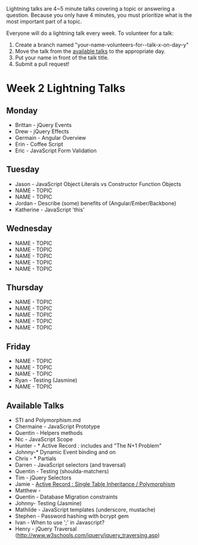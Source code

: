 Lightning talks are 4~5 minute talks covering a topic or answering a question.
Because you only have 4 minutes, you must prioritize what is the most important
part of a topic.

Everyone will do a lightning talk every week. To volunteer for a talk:

1. Create a branch named "your-name-volunteers-for--talk-x-on-day-y"
2. Move the talk from the [available talks](#availabl-talks) to the appropriate
   day.
3. Put your name in front of the talk title.
4. Submit a pull request!


# Week 2 Lightning Talks

## Monday

* Brittan - jQuery Events
* Drew - jQuery Effects
* Germain - Angular Overview
* Erin - Coffee Script
* Eric - JavaScript Form Validation

## Tuesday

* Jason - JavaScript Object Literals vs Constructor Function Objects
* NAME - TOPIC
* NAME - TOPIC
* Jordan - Describe (some) benefits of (Angular/Ember/Backbone)
* Katherine - JavaScript 'this'

## Wednesday

* NAME - TOPIC
* NAME - TOPIC
* NAME - TOPIC
* NAME - TOPIC
* NAME - TOPIC

## Thursday

* NAME - TOPIC
* NAME - TOPIC
* NAME - TOPIC
* NAME - TOPIC
* NAME - TOPIC

## Friday

* NAME - TOPIC
* NAME - TOPIC
* NAME - TOPIC
* Ryan - Testing (Jasmine)
* NAME - TOPIC


## Available Talks
* STI and Polymorphism.md
* Chermaine -  JavaScript Prototype
* Quentin - Helpers methods
* Nic - JavaScript Scope
* Hunter - * Active Record : includes and "The N+1 Problem"
* Johnny-* Dynamic Event binding and on
* Chris - * Partials
* Darren - JavaScript selectors (and traversal)
* Quentin - Testing (shoulda-matchers)
* Tim - jQuery Selectors
* Jamie - [Active Record : Single Table Inheritance / Polymorphism](STI_and_Polymorphism.md)
* Matthew -
* Quentin - Database Migration constraints
* Johnny- Testing (Jasmine)
* Mathilde - JavaScript templates (underscore, mustache)
* Stephen - Password hashing with bcrypt gem
* Ivan - When to use ';' in Javascript?
* Henry - jQuery Traversal (http://www.w3schools.com/jquery/jquery_traversing.asp)






